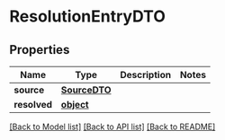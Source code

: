 # ResolutionEntryDTO

## Properties
Name | Type | Description | Notes
------------ | ------------- | ------------- | -------------
**source** | [**SourceDTO**](SourceDTO.md) |  | 
**resolved** | [**object**](.md) |  | 

[[Back to Model list]](../README.md#documentation-for-models) [[Back to API list]](../README.md#documentation-for-api-endpoints) [[Back to README]](../README.md)


